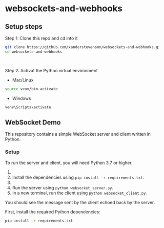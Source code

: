 # websockets-and-webhooks

## Setup steps

Step 1: Clone this repo and cd into it

```bash
git clone https://github.com/xanderstevenson/websockets-and-webhooks.git
cd websockets-and-webhooks
```
<br>

Step 2: Activat the Python virtual environment

- Mac/Linux
```bash
source venv/bin activate
```
- Windows
```bash
venv\Scripts\activate
```


## WebSocket Demo

This repository contains a simple WebSocket server and client written in Python.

### Setup

To run the server and client, you will need Python 3.7 or higher.

1. 
1. Install the dependencies using `pip install -r requirements.txt`.
2. 
3. Run the server using `python websocket_server.py`.
4. In a new terminal, run the client using `python websocket_client.py`.

You should see the message sent by the client echoed back by the server.

First, install the required Python dependencies:

```bash
pip install -r requirements.txt
```
